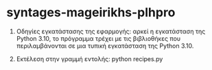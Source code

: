 # syntages-mageirikhs-plhpro

1. Οδηγίες εγκατάστασης της εφαρμογής: αρκεί η εγκατάσταση της Python 3.10, το πρόγραμμα τρέχει με τις βιβλιοθήκες που περιλαμβάνονται σε μια τυπική εγκατάσταση της Python 3.10. 

2. Εκτέλεση στην γραμμή εντολής: python recipes.py